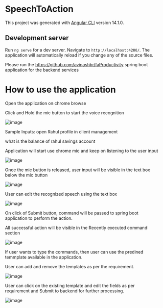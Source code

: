 # SpeechToAction

This project was generated with [Angular CLI](https://github.com/angular/angular-cli) version 14.1.0.

## Development server

Run `ng serve` for a dev server. Navigate to `http://localhost:4200/`. The application will automatically reload if you change any of the source files.

Please run the https://github.com/avinashbr/faProductivity spring boot application for the backend services

# How to use the application
Open the application on chrome browse

Click and Hold the mic button to start the voice recognition

![image](https://user-images.githubusercontent.com/5214961/197135307-382f90a8-b757-4f3d-8f63-1df64e9319fa.png)

Sample Inputs:
open Rahul profile in client management

what is the balance of rahul savings account


Application will start use chrome mic and keep on listening to the user input

![image](https://user-images.githubusercontent.com/5214961/197135720-b2775fdc-d4a2-4762-ba34-bec516a1383b.png)

Once the mic button is released, user input will be visible in the text box below the mic button

![image](https://user-images.githubusercontent.com/5214961/197136108-475a30f2-9d4d-472a-908d-7e6b78f84d8d.png)

User can edit the recognized speech using the text box

![image](https://user-images.githubusercontent.com/5214961/197136261-c534a522-1617-422c-b413-cd3b44c7480f.png)

On click of Submit button, command will be passed to spring boot application to perform the action.

All successful action will be visible in the Recently executed command section

![image](https://user-images.githubusercontent.com/5214961/197136591-5c697934-dfdb-4b38-8a9d-14dec977df8e.png)

If user wants to type the commands, then user can use the predined temmplate available in the application.

User can add and remove the templates as per the requirement.

![image](https://user-images.githubusercontent.com/5214961/197136901-24f80f0e-13be-44bf-82c9-29e4f89303c5.png)

User can click on the existing template and edit the fields as per requirement and Submit to backend for further processing.

![image](https://user-images.githubusercontent.com/5214961/197137126-3ce89294-2179-4d9e-8460-b10e14087f65.png)

